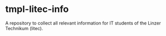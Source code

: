 # tmpl-litec-info
A repository to collect all relevant information for IT students of the Linzer Technikum (litec).
